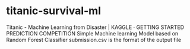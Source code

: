 # titanic-survival-ml
Titanic - Machine Learning from Disaster | KAGGLE · GETTING STARTED PREDICTION COMPETITION 
Simple Machine learning Model based on Random Forest Classifier
submission.csv is the format of the output file
